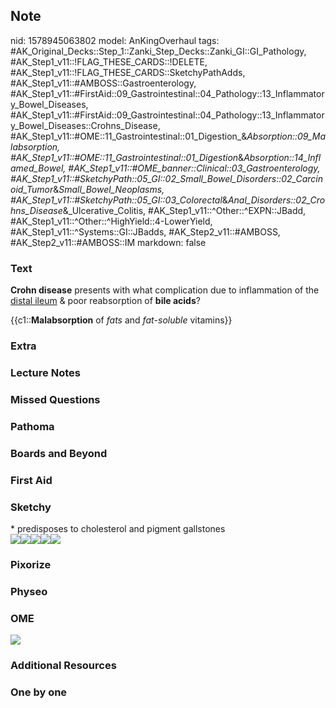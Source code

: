 ## Note
nid: 1578945063802
model: AnKingOverhaul
tags: #AK_Original_Decks::Step_1::Zanki_Step_Decks::Zanki_GI::GI_Pathology, #AK_Step1_v11::!FLAG_THESE_CARDS::!DELETE, #AK_Step1_v11::!FLAG_THESE_CARDS::SketchyPathAdds, #AK_Step1_v11::#AMBOSS::Gastroenterology, #AK_Step1_v11::#FirstAid::09_Gastrointestinal::04_Pathology::13_Inflammatory_Bowel_Diseases, #AK_Step1_v11::#FirstAid::09_Gastrointestinal::04_Pathology::13_Inflammatory_Bowel_Diseases::Crohns_Disease, #AK_Step1_v11::#OME::11_Gastrointestinal::01_Digestion_&_Absorption::09_Malabsorption, #AK_Step1_v11::#OME::11_Gastrointestinal::01_Digestion_&_Absorption::14_Inflamed_Bowel, #AK_Step1_v11::#OME_banner::Clinical::03_Gastroenterology, #AK_Step1_v11::#SketchyPath::05_GI::02_Small_Bowel_Disorders::02_Carcinoid_Tumor_&_Small_Bowel_Neoplasms, #AK_Step1_v11::#SketchyPath::05_GI::03_Colorectal_&_Anal_Disorders::02_Crohns_Disease_&_Ulcerative_Colitis, #AK_Step1_v11::^Other::^EXPN::JBadd, #AK_Step1_v11::^Other::^HighYield::4-LowerYield, #AK_Step1_v11::^Systems::GI::JBadds, #AK_Step2_v11::#AMBOSS, #AK_Step2_v11::#AMBOSS::IM
markdown: false

### Text
<b>Crohn disease</b> presents with what complication due to
inflammation of the <u>distal ileum</u> & poor reabsorption of
<b>bile acids</b>?
<div>
  {{c1::<b>Malabsorption</b> of <i>fats</i> and
  <i>fat</i>-<i>soluble</i> vitamins}}
</div>

### Extra


### Lecture Notes


### Missed Questions


### Pathoma


### Boards and Beyond


### First Aid


### Sketchy
<div>
  * predisposes to cholesterol and pigment gallstones
</div><img src=
"Screen%20Shot%202020-01-13%20at%203.40.39%20PM.JPG"><img src=
"Screen%20Shot%202020-01-13%20at%203.40.31%20PM.JPG"><img src=
"Gallstone%20crohn%20disease.JPG"><img src=
"Zoverall%20picture%20(46)_1566160514431.JPG"><img src=
"Zoverall%20picture%20(44)_1566160514431.JPG">

### Pixorize


### Physeo


### OME
<div class="ome-widget">
  <a href=
  "https://onlinemeded.org/spa/gastroenterology?ref=anki"><img src=
  "_OME_AnkiFlashcards_Topic_6.png"></a>
</div>

### Additional Resources


### One by one

